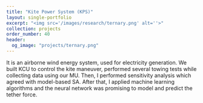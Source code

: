```yaml
---
title: "Kite Power System (KPS)"
layout: single-portfolio
excerpt: "<img src='/images/research/ternary.png' alt=''>"
collection: projects
order_number: 40
header: 
  og_image: "projects/ternary.png"
---
```


It is an airborne wind energy system, used for electricity generation. We built KCU to control the kite maneuver, performed several towing tests while collecting data using our MU. Then, I performed sensitivity analysis which agreed with model-based SA. After that, I applied machine learning algorithms and the neural network was promising to model and predict the tether force.

